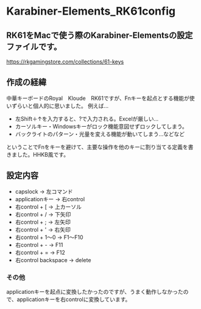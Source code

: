 # Karabiner-Elements_RK61config
## RK61をMacで使う際のKarabiner-Elementsの設定ファイルです。
https://rkgamingstore.com/collections/61-keys
## 作成の経緯
中華キーボードのRoyal　Kloude　RK61ですが、Fnキーを起点とする機能が使いずらいと個人的に思いました。
例えば…
- 左Shift＋↑を入力すると、?で入力される。Excelが厳しい…
- カーソルキー・Windowsキーがロック機能意図せずロックしてしまう。
- バックライトのパターン・光量を変える機能が動いてしまう...などなど

ということでFnをキーを避けて、主要な操作を他のキーに割り当てる定義を書きました。HHKB風です。

## 設定内容
- capslock -> 左コマンド
- applicationキー -> 右control
- 右control + [ -> 上カーソル
- 右control + / -> 下矢印
- 右control + ; -> 左矢印
- 右control + ' -> 右矢印
- 右control + 1〜0 -> F1〜F10
- 右control + - -> F11
- 右control + = -> F12
- 右control backspace -> delete

### その他
applicationキーを起点に変換したかったのですが、うまく動作しなかったので、applicationキーを右controlに変換しています。
